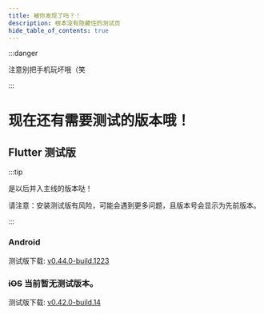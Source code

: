 ```yaml
---
title: 被你发现了吗？！
description: 根本没有隐藏住的测试页
hide_table_of_contents: true
---
```


:::danger

注意别把手机玩坏哦（笑

:::

# 现在还有需要测试的版本哦！

## Flutter 测试版

:::tip

是以后并入主线的版本哒！

请注意：安装测试版有风险，可能会遇到更多问题，且版本号会显示为先前版本。

:::

### Android

测试版下载: [v0.44.0-build.1223](https://app-dist-1307054264.file.myqcloud.com/actions/prescore_flutter/223/apk/app-release-signed.apk)

### ~~iOS~~ 当前暂无测试版本。

测试版下载: [v0.42.0-build.14](https://app-dist-1307054264.file.myqcloud.com/actions/prescore_flutter_ipa/14/PrescoreFlutter.ipa)
